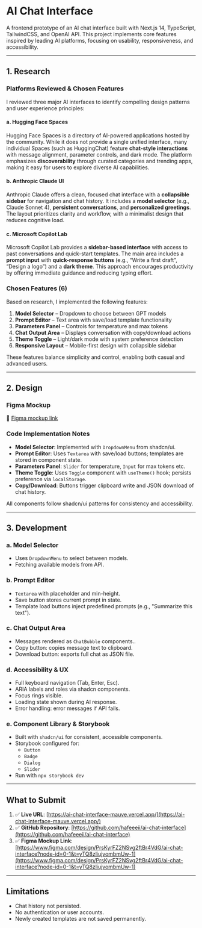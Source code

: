 # AI Chat Interface

A frontend prototype of an AI chat interface built with Next.js 14, TypeScript, TailwindCSS, and OpenAI API. This project implements core features inspired by leading AI platforms, focusing on usability, responsiveness, and accessibility.

---

## 1. Research

### Platforms Reviewed & Chosen Features

I reviewed three major AI interfaces to identify compelling design patterns and user experience principles:

#### a. Hugging Face Spaces  
Hugging Face Spaces is a directory of AI-powered applications hosted by the community. While it does not provide a single unified interface, many individual Spaces (such as HuggingChat) feature **chat-style interactions** with message alignment, parameter controls, and dark mode. The platform emphasizes **discoverability** through curated categories and trending apps, making it easy for users to explore diverse AI capabilities.

#### b. Anthropic Claude UI  
Anthropic Claude offers a clean, focused chat interface with a **collapsible sidebar** for navigation and chat history. It includes a **model selector** (e.g., Claude Sonnet 4), **persistent conversations**, and **personalized greetings**. The layout prioritizes clarity and workflow, with a minimalist design that reduces cognitive load.

#### c. Microsoft Copilot Lab  
Microsoft Copilot Lab provides a **sidebar-based interface** with access to past conversations and quick-start templates. The main area includes a **prompt input** with **quick-response buttons** (e.g., “Write a first draft”, “Design a logo”) and a **dark theme**. This approach encourages productivity by offering immediate guidance and reducing typing effort.

### Chosen Features (6)

Based on research, I implemented the following features:

1. **Model Selector** – Dropdown to choose between GPT models  
2. **Prompt Editor** – Text area with save/load template functionality  
3. **Parameters Panel** – Controls for temperature and max tokens  
4. **Chat Output Area** – Displays conversation with copy/download actions  
5. **Theme Toggle** – Light/dark mode with system preference detection  
6. **Responsive Layout** – Mobile-first design with collapsible sidebar  

These features balance simplicity and control, enabling both casual and advanced users.

---

## 2. Design

### Figma Mockup

🔗 [Figma mockup link](https://www.figma.com/design/PrsKyrFZ2NSvg2ftBr4VdG/ai-chat-interface?node-id=0-1&t=yTQ8zliujvombmUw-1)  



###  Code Implementation Notes

- **Model Selector**: Implemented with `DropdownMenu` from shadcn/ui.
- **Prompt Editor**: Uses `Textarea` with save/load buttons; templates are stored in component state.
- **Parameters Panel**: `Slider` for temperature, `Input` for max tokens etc.
- **Theme Toggle**: Uses `Toggle` component with `useTheme()` hook; persists preference via `localStorage`.
- **Copy/Download**: Buttons trigger clipboard write and JSON download of chat history.

All components follow shadcn/ui patterns for consistency and accessibility.

---

## 3. Development

### a. Model Selector

- Uses `DropdownMenu` to select between models.
- Fetching available models from API.

### b. Prompt Editor

- `Textarea` with placeholder and min-height.
- Save button stores current prompt in state.
- Template load buttons inject predefined prompts (e.g., "Summarize this text").


### c. Chat Output Area

- Messages rendered as `ChatBubble` components..
- Copy button: copies message text to clipboard.
- Download button: exports full chat as JSON file.

### d. Accessibility & UX

- Full keyboard navigation (Tab, Enter, Esc).
- ARIA labels and roles via shadcn components.
- Focus rings visible.
- Loading state shown during AI response.
- Error handling: error messages if API fails.

### e. Component Library & Storybook

- Built with `shadcn/ui` for consistent, accessible components.
- Storybook configured for:
  - `Button`
  - `Badge`
  - `Dialog`
  - `Slider`
- Run with `npx storybook dev`

---

## What to Submit

1. ✅ **Live URL**: [https://ai-chat-interface-mauve.vercel.app/](https://ai-chat-interface-mauve.vercel.app/)  
2. ✅ **GitHub Repository**: [https://github.com/hafeeeii/ai-chat-interface](https://github.com/hafeeeii/ai-chat-interface)  
3. ✅ **Figma Mockup Link**: [https://www.figma.com/design/PrsKyrFZ2NSvg2ftBr4VdG/ai-chat-interface?node-id=0-1&t=yTQ8zliujvombmUw-1](https://www.figma.com/design/PrsKyrFZ2NSvg2ftBr4VdG/ai-chat-interface?node-id=0-1&t=yTQ8zliujvombmUw-1)  

---

## Limitations

- Chat history not persisted.
- No authentication or user accounts.
- Newly created templates are not saved permanently.
